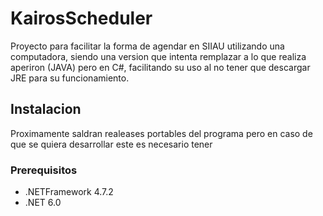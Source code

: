 # KairosScheduler
Proyecto para facilitar la forma de agendar en SIIAU utilizando una computadora, siendo una version que intenta remplazar a lo que realiza aperiron (JAVA) pero en C#, facilitando su uso al no tener que descargar JRE para su funcionamiento. 
## Instalacion 
Proximamente saldran realeases portables del programa pero en caso de que se quiera desarrollar este es necesario tener
### Prerequisitos
- .NETFramework 4.7.2
- .NET 6.0


